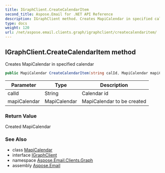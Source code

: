 ```yaml
---
title: IGraphClient.CreateCalendarItem
second_title: Aspose.Email for .NET API Reference
description: IGraphClient method. Creates MapiCalendar in specified calendar
type: docs
weight: 120
url: /net/aspose.email.clients.graph/igraphclient/createcalendaritem/
---
```

## IGraphClient.CreateCalendarItem method

Creates MapiCalendar in specified calendar

```csharp
public MapiCalendar CreateCalendarItem(string calId, MapiCalendar mapiCalendar)
```

| Parameter | Type | Description |
| --- | --- | --- |
| calId | String | Calendar id |
| mapiCalendar | MapiCalendar | MapiCalendar to be created |

### Return Value

Created MapiCalendar

### See Also

* class [MapiCalendar](../../../aspose.email.mapi/mapicalendar/)
* interface [IGraphClient](../)
* namespace [Aspose.Email.Clients.Graph](../../igraphclient/)
* assembly [Aspose.Email](../../../)


